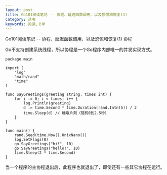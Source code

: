 ```yaml
---
layout: post
title: Go101阅读笔记 -- 协程、延迟函数调用、以及恐慌和恢复(1)
category: 读书
keywords: 阅读,书单
---
```


Go101阅读笔记 -- 协程、延迟函数调用、以及恐慌和恢复(1) 协程

Go不支持创建系统线程，所以协程是一个Go程序内部唯一的并发实现方式。
```
package main

import (
	"log"
	"math/rand"
	"time"
)

func SayGreetings(greeting string, times int) {
	for i := 0; i < times; i++ {
		log.Println(greeting)
		d := time.Second * time.Duration(rand.Intn(5)) / 2
		time.Sleep(d) // 睡眠片刻（随机0到2.5秒）
	}
}

func main() {
	rand.Seed(time.Now().UnixNano())
	log.SetFlags(0)
	go SayGreetings("hi!", 10)
	go SayGreetings("hello!", 10)
	time.Sleep(2 * time.Second)
}
```

当一个程序的主协程退出后，此程序也就退出了，即使还有一些其它协程在运行。


